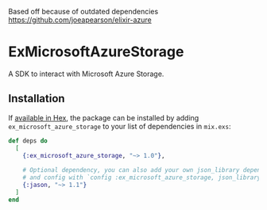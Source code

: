 
Based off because of outdated dependencies https://github.com/joeapearson/elixir-azure

# ExMicrosoftAzureStorage

A SDK to interact with Microsoft Azure Storage.

## Installation

If [available in Hex](https://hex.pm/docs/publish), the package can be installed
by adding `ex_microsoft_azure_storage` to your list of dependencies in `mix.exs`:

```elixir
def deps do
  [
    {:ex_microsoft_azure_storage, "~> 1.0"},
    
    # Optional dependency, you can also add your own json_library dependency
    # and config with `config :ex_microsoft_azure_storage, json_library, YOUR_JSON_LIBRARY`
    {:jason, "~> 1.1"}
  ]
end
```
